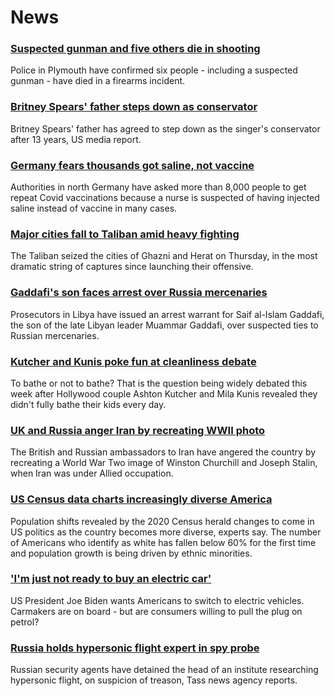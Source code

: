 # News
### [Suspected gunman and five others die in shooting](https://www.bbc.com/news/uk-england-devon-58195419)
Police in Plymouth have confirmed six people - including a suspected gunman - have died in a firearms incident.
### [Britney Spears' father steps down as conservator](https://www.bbc.com/news/world-us-canada-58191439)
Britney Spears' father has agreed to step down as the singer's conservator after 13 years, US media report.
### [Germany fears thousands got saline, not vaccine](https://www.bbc.com/news/world-europe-58186032)
Authorities in north Germany have asked more than 8,000 people to get repeat Covid vaccinations because a nurse is suspected of having injected saline instead of vaccine in many cases.
### [Major cities fall to Taliban amid heavy fighting](https://www.bbc.com/news/world-asia-58184202)
The Taliban seized the cities of Ghazni and Herat on Thursday, in the most dramatic string of captures since launching their offensive.
### [Gaddafi's son faces arrest over Russia mercenaries](https://www.bbc.com/news/world-africa-58191433)
Prosecutors in Libya have issued an arrest warrant for Saif al-Islam Gaddafi, the son of the late Libyan leader Muammar Gaddafi, over suspected ties to Russian mercenaries.
### [Kutcher and Kunis poke fun at cleanliness debate](https://www.bbc.com/news/entertainment-arts-58184325)
To bathe or not to bathe? That is the question being widely debated this week after Hollywood couple Ashton Kutcher and Mila Kunis revealed they didn't fully bathe their kids every day.
### [UK and Russia anger Iran by recreating WWII photo](https://www.bbc.com/news/world-middle-east-58186006)
The British and Russian ambassadors to Iran have angered the country by recreating a World War Two image of Winston Churchill and Joseph Stalin, when Iran was under Allied occupation.
### [US Census data charts increasingly diverse America](https://www.bbc.com/news/world-us-canada-58195166)
Population shifts revealed by the 2020 Census herald changes to come in US politics as the country becomes more diverse, experts say. The number of Americans who identify as white has fallen below 60% for the first time and population growth is being driven by ethnic minorities. 
### ['I'm just not ready to buy an electric car'](https://www.bbc.com/news/business-58123729)
US President Joe Biden wants Americans to switch to electric vehicles. Carmakers are on board - but are consumers willing to pull the plug on petrol?
### [Russia holds hypersonic flight expert in spy probe](https://www.bbc.com/news/world-europe-58186033)
Russian security agents have detained the head of an institute researching hypersonic flight, on suspicion of treason, Tass news agency reports.

